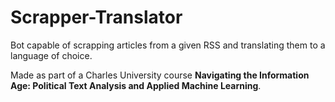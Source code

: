 # Scrapper-Translator

Bot capable of scrapping articles from a given RSS and translating them to a language of choice.

Made as part of a Charles University course **Navigating the Information Age: Political Text Analysis and Applied Machine Learning**.
